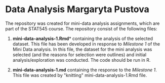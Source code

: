 # Data Analysis Margaryta Pustova

The repository was created for mini-data analysis assignments, which are part of the STAT545 course. The repository consist of the following files:

1. **mini-data-analysis-1.Rmd*** containing the analysis of the selected dataset. This file has been developed in response to *Milestone 1* of the Mini Data analysis. In this file, the dataset for the mini analysis was selected (and the reasons for selection were outlines) and initial analysis/exploration was conducted. The code should be run in R.

2. **mini-data-analysis-1.md** containing the response to the *Milestone 1*. This file was created by "knitting" mini-data-analysis-1.Rmd file.